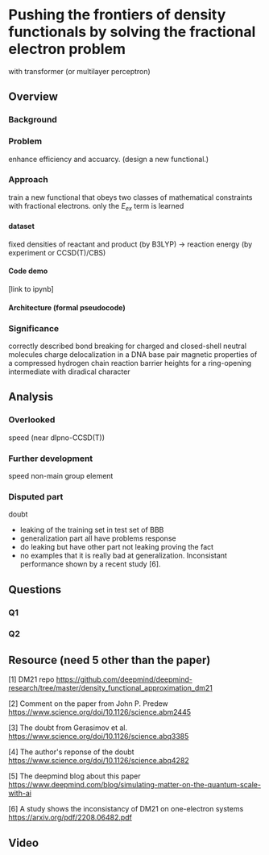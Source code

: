 # Pushing the frontiers of density functionals by solving the fractional electron problem
with transformer (or multilayer perceptron)

## Overview
### Background
### Problem
enhance efficiency and accuarcy. (design a new functional.)
### Approach
train a new functional that obeys two classes of mathematical constraints with fractional electrons.
only the $E_{ex}$ term is learned
#### dataset
fixed densities of reactant and product (by B3LYP) -> reaction energy (by experiment or CCSD(T)/CBS) 

#### Code demo
[link to ipynb]
#### Architecture (formal pseudocode)

### Significance
correctly described bond breaking for charged and closed-shell neutral molecules
charge delocalization in a DNA base pair
magnetic properties of a compressed hydrogen chain
reaction barrier heights for a ring-opening intermediate with diradical character

## Analysis
### Overlooked
speed (near dlpno-CCSD(T))
### Further development
speed
non-main group element
### Disputed part
doubt
- leaking of the training set in test set of BBB
- generalization part all have problems
response
- do leaking but have other part not leaking proving the fact
-  no examples that it is really bad at generalization.
Inconsistant performance shown by a recent study [6].
## Questions
### Q1
### Q2

## Resource (need 5 other than the paper)
[1] DM21 repo https://github.com/deepmind/deepmind-research/tree/master/density_functional_approximation_dm21

[2] Comment on the paper from John P. Predew https://www.science.org/doi/10.1126/science.abm2445

[3] The doubt from Gerasimov et al. https://www.science.org/doi/10.1126/science.abq3385

[4] The author's reponse of the doubt https://www.science.org/doi/10.1126/science.abq4282

[5] The deepmind blog about this paper https://www.deepmind.com/blog/simulating-matter-on-the-quantum-scale-with-ai

[6] A study shows the inconsistancy of DM21 on one-electron systems https://arxiv.org/pdf/2208.06482.pdf

## Video
